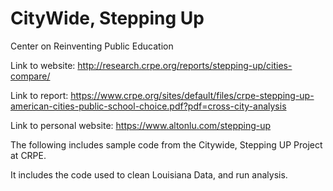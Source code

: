 # CityWide, Stepping Up

Center on Reinventing Public Education

Link to website: http://research.crpe.org/reports/stepping-up/cities-compare/

Link to report: https://www.crpe.org/sites/default/files/crpe-stepping-up-american-cities-public-school-choice.pdf?pdf=cross-city-analysis

Link to personal website: https://www.altonlu.com/stepping-up


The following includes sample code from the Citywide, Stepping UP Project at CRPE.

It includes the code used to clean Louisiana Data, and run analysis.
